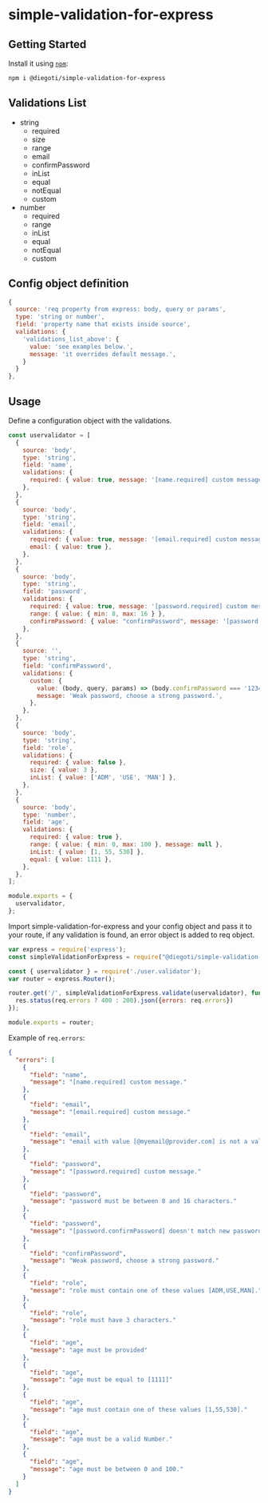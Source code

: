 # simple-validation-for-express

## Getting Started

Install it using [`npm`](https://www.npmjs.com/package/@diegoti/simple-validation-for-express):

```bash
npm i @diegoti/simple-validation-for-express
```

Validations List
-----------------
* string
  * required
  * size
  * range
  * email
  * confirmPassword
  * inList
  * equal
  * notEqual
  * custom
* number
  * required
  * range
  * inList
  * equal
  * notEqual
  * custom


## Config object definition
```javascript
{
  source: 'req property from express: body, query or params',
  type: 'string or number',
  field: 'property name that exists inside source',
  validations: {
    'validations_list_above': { 
      value: 'see examples below.',
      message: 'it overrides default message.',
    }
  }
},
```
## Usage

Define a configuration object with the validations.

```javascript
const uservalidator = [
  {
    source: 'body',
    type: 'string',
    field: 'name',
    validations: {
      required: { value: true, message: '[name.required] custom message.' },
    },
  },
  {
    source: 'body',
    type: 'string',
    field: 'email',
    validations: {
      required: { value: true, message: '[email.required] custom message.' },
      email: { value: true },
    },
  },
  {
    source: 'body',
    type: 'string',
    field: 'password',
    validations: {
      required: { value: true, message: '[password.required] custom message.' },
      range: { value: { min: 8, max: 16 } },
      confirmPassword: { value: "confirmPassword", message: '[password.confirmPassword] doesn\'t match new password.' },
    },
  },
  {
    source: '',
    type: 'string',
    field: 'confirmPassword',
    validations: {
      custom: {
        value: (body, query, params) => (body.confirmPassword === '123456'),
        message: 'Weak password, choose a strong password.',
      },
    },
  },
  {
    source: 'body',
    type: 'string',
    field: 'role',
    validations: {
      required: { value: false },
      size: { value: 3 },
      inList: { value: ['ADM', 'USE', 'MAN'] },
    },
  },
  {
    source: 'body',
    type: 'number',
    field: 'age',
    validations: {
      required: { value: true },
      range: { value: { min: 0, max: 100 }, message: null },
      inList: { value: [1, 55, 530] },
      equal: { value: 1111 },
    },
  },
];

module.exports = {
  uservalidator,
};
```

Import simple-validation-for-express and your config object and pass it to your route, if any validation is found, an error object is added to req object.

```javascript
var express = require('express');
const simpleValidationForExpress = require("@diegoti/simple-validation-for-express");

const { uservalidator } = require('./user.validator');
var router = express.Router();

router.get('/', simpleValidationForExpress.validate(uservalidator), function (req, res, next) {
  res.status(req.errors ? 400 : 200).json({errors: req.errors})
});

module.exports = router;
```

Example of `req.errors`:

```json
{
  "errors": [
    {
      "field": "name",
      "message": "[name.required] custom message."
    },
    {
      "field": "email",
      "message": "[email.required] custom message."
    },
    {
      "field": "email",
      "message": "email with value [@myemail@provider.com] is not a valid email."
    },
    {
      "field": "password",
      "message": "[password.required] custom message."
    },
    {
      "field": "password",
      "message": "password must be between 8 and 16 characters."
    },
    {
      "field": "password",
      "message": "[password.confirmPassword] doesn't match new password."
    },
    {
      "field": "confirmPassword",
      "message": "Weak password, choose a strong password."
    },
    {
      "field": "role",
      "message": "role must contain one of these values [ADM,USE,MAN]."
    },
    {
      "field": "role",
      "message": "role must have 3 characters."
    },
    {
      "field": "age",
      "message": "age must be provided"
    },
    {
      "field": "age",
      "message": "age must be equal to [1111]"
    },
    {
      "field": "age",
      "message": "age must contain one of these values [1,55,530]."
    },
    {
      "field": "age",
      "message": "age must be a valid Number."
    },
    {
      "field": "age",
      "message": "age must be between 0 and 100."
    }
  ]
}
```